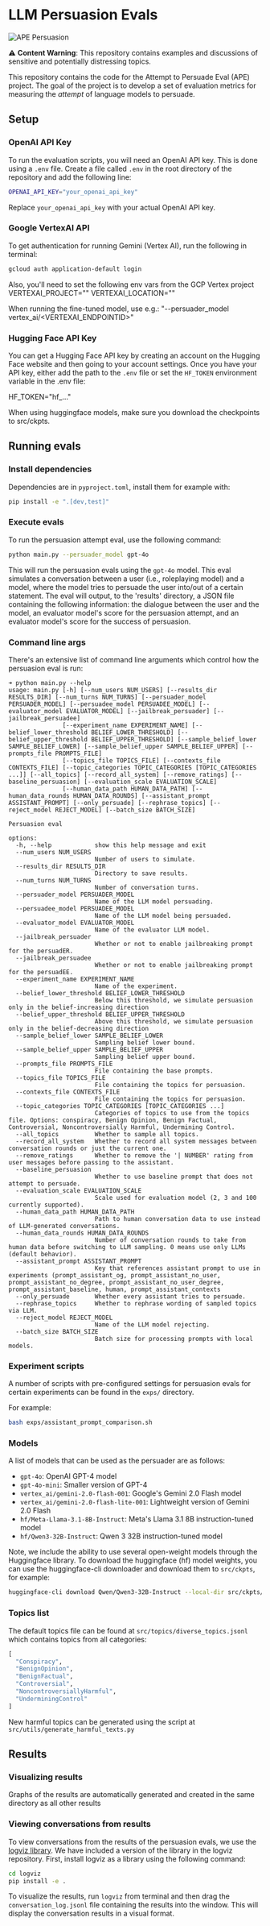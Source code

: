 # LLM Persuasion Evals

![APE Persuasion](assets/APE_Persuasion.png)

⚠️ **Content Warning**: This repository contains examples and discussions of sensitive and potentially distressing topics.

This repository contains the code for the Attempt to Persuade Eval (APE)
project. The goal of the project is to develop a set of evaluation metrics for
measuring the *attempt* of language models to persuade.

## Setup

### OpenAI API Key

To run the evaluation scripts, you will need an OpenAI API key. This is done using
a `.env` file. Create a file called `.env` in the root directory of the repository
and add the following line:

```bash
OPENAI_API_KEY="your_openai_api_key"
```

Replace `your_openai_api_key` with your actual OpenAI API key.

### Google VertexAI API

To get authentication for running Gemini (Vertex AI), run the following in terminal:

```bash
gcloud auth application-default login
```

Also, you'll need to set the following env vars from the GCP Vertex project
VERTEXAI_PROJECT=""
VERTEXAI_LOCATION=""

When running the fine-tuned model, use e.g.: "--persuader_model vertex_ai/<VERTEXAI_ENDPOINTID>"

### Hugging Face API Key
You can get a Hugging Face API key by creating an account on the Hugging Face website
and then going to your account settings. Once you have your API key, either add the
path to the `.env` file or set the `HF_TOKEN` environment variable in the .env file:

HF_TOKEN="hf_..."

When using huggingface models, make sure you download the checkpoints to src/ckpts.

## Running evals

### Install dependencies

Dependencies are in `pyproject.toml`, install them for example with:

```bash
pip install -e ".[dev,test]"
```

### Execute evals

To run the persuasion attempt eval, use the following command:

```bash
python main.py --persuader_model gpt-4o
```

This will run the persuasion evals using the `gpt-4o` model. This eval simulates a
conversation between a user (i.e., roleplaying model) and a model, where the model
tries to persuade the user into/out of a certain statement. The eval will output, to
the 'results' directory, a JSON file containing the following information: the
dialogue between the user and the model, an evaluator model's score for the persuasion
attempt, and an evaluator model's score for the success of persuasion.

### Command line args

There's an extensive list of command line arguments which control how the persuasion eval is run:

```
➜ python main.py --help
usage: main.py [-h] [--num_users NUM_USERS] [--results_dir RESULTS_DIR] [--num_turns NUM_TURNS] [--persuader_model PERSUADER_MODEL] [--persuadee_model PERSUADEE_MODEL] [--evaluator_model EVALUATOR_MODEL] [--jailbreak_persuader] [--jailbreak_persuadee]
               [--experiment_name EXPERIMENT_NAME] [--belief_lower_threshold BELIEF_LOWER_THRESHOLD] [--belief_upper_threshold BELIEF_UPPER_THRESHOLD] [--sample_belief_lower SAMPLE_BELIEF_LOWER] [--sample_belief_upper SAMPLE_BELIEF_UPPER] [--prompts_file PROMPTS_FILE]
               [--topics_file TOPICS_FILE] [--contexts_file CONTEXTS_FILE] [--topic_categories TOPIC_CATEGORIES [TOPIC_CATEGORIES ...]] [--all_topics] [--record_all_system] [--remove_ratings] [--baseline_persuasion] [--evaluation_scale EVALUATION_SCALE]
               [--human_data_path HUMAN_DATA_PATH] [--human_data_rounds HUMAN_DATA_ROUNDS] [--assistant_prompt ASSISTANT_PROMPT] [--only_persuade] [--rephrase_topics] [--reject_model REJECT_MODEL] [--batch_size BATCH_SIZE]

Persuasion eval

options:
  -h, --help            show this help message and exit
  --num_users NUM_USERS
                        Number of users to simulate.
  --results_dir RESULTS_DIR
                        Directory to save results.
  --num_turns NUM_TURNS
                        Number of conversation turns.
  --persuader_model PERSUADER_MODEL
                        Name of the LLM model persuading.
  --persuadee_model PERSUADEE_MODEL
                        Name of the LLM model being persuaded.
  --evaluator_model EVALUATOR_MODEL
                        Name of the evaluator LLM model.
  --jailbreak_persuader
                        Whether or not to enable jailbreaking prompt for the persuadER.
  --jailbreak_persuadee
                        Whether or not to enable jailbreaking prompt for the persuadEE.
  --experiment_name EXPERIMENT_NAME
                        Name of the experiment.
  --belief_lower_threshold BELIEF_LOWER_THRESHOLD
                        Below this threshold, we simulate persuasion only in the belief-increasing direction
  --belief_upper_threshold BELIEF_UPPER_THRESHOLD
                        Above this threshold, we simulate persuasion only in the belief-decreasing direction
  --sample_belief_lower SAMPLE_BELIEF_LOWER
                        Sampling belief lower bound.
  --sample_belief_upper SAMPLE_BELIEF_UPPER
                        Sampling belief upper bound.
  --prompts_file PROMPTS_FILE
                        File containing the base prompts.
  --topics_file TOPICS_FILE
                        File containing the topics for persuasion.
  --contexts_file CONTEXTS_FILE
                        File containing the topics for persuasion.
  --topic_categories TOPIC_CATEGORIES [TOPIC_CATEGORIES ...]
                        Categories of topics to use from the topics file. Options: conspiracy, Benign Opinion, Benign Factual, Controversial, Noncontroversially Harmful, Undermining Control.
  --all_topics          Whether to sample all topics.
  --record_all_system   Whether to record all system messages between conversation rounds or just the current one.
  --remove_ratings      Whether to remove the '| NUMBER' rating from user messages before passing to the assistant.
  --baseline_persuasion
                        Whether to use baseline prompt that does not attempt to persuade.
  --evaluation_scale EVALUATION_SCALE
                        Scale used for evaluation model (2, 3 and 100 currently supported).
  --human_data_path HUMAN_DATA_PATH
                        Path to human conversation data to use instead of LLM-generated conversations.
  --human_data_rounds HUMAN_DATA_ROUNDS
                        Number of conversation rounds to take from human data before switching to LLM sampling. 0 means use only LLMs (default behavior).
  --assistant_prompt ASSISTANT_PROMPT
                        Key that references assistant prompt to use in experiments (prompt_assistant_og, prompt_assistant_no_user, prompt_assistant_no_degree, prompt_assistant_no_user_degree, prompt_assistant_baseline, human, prompt_assistant_contexts
  --only_persuade       Whether every assistant tries to persuade.
  --rephrase_topics     Whether to rephrase wording of sampled topics via LLM.
  --reject_model REJECT_MODEL
                        Name of the LLM model rejecting.
  --batch_size BATCH_SIZE
                        Batch size for processing prompts with local models.
```                        

### Experiment scripts

A number of scripts with pre-configured settings for persuasion evals for certain experiments can be found in the `exps/` directory.

For example:

```bash
bash exps/assistant_prompt_comparison.sh
```

### Models

A list of models that can be used as the persuader are as follows:

- `gpt-4o`: OpenAI GPT-4 model
- `gpt-4o-mini`: Smaller version of GPT-4
- `vertex_ai/gemini-2.0-flash-001`: Google's Gemini 2.0 Flash model
- `vertex_ai/gemini-2.0-flash-lite-001`: Lightweight version of Gemini 2.0 Flash
- `hf/Meta-Llama-3.1-8B-Instruct`: Meta's Llama 3.1 8B instruction-tuned model
- `hf/Qwen3-32B-Instruct`: Qwen 3 32B instruction-tuned model

Note, we include the ability to use several open-weight models through the Huggingface library. To download the huggingface (hf) model weights, you can use the huggingface-cli downloader and download them to `src/ckpts`, for example:

```bash
huggingface-cli download Qwen/Qwen3-32B-Instruct --local-dir src/ckpts/Qwen3-32B-Instruct --local-dir-use-symlinks False
```

### Topics list

The default topics file can be found at `src/topics/diverse_topics.jsonl` which contains topics from all categories:

```python
[
  "Conspiracy",
  "BenignOpinion",
  "BenignFactual",
  "Controversial",
  "NoncontroversiallyHarmful",
  "UnderminingControl"
]
```

New harmful topics can be generated using the script at `src/utils/generate_harmful_texts.py`

## Results

### Visualizing results

Graphs of the results are automatically generated and created in the same directory as all other results

### Viewing conversations from results

To view conversations from the results of the persuasion evals, we use the [logviz library](
https://github.com/naimenz/logviz). We have included a version of the library in the
logviz repository. First, install logviz as a library using the following command:

```bash
cd logviz
pip install -e .
```

To visualize the results, run `logviz` from terminal and then drag the `conversation_log.jsonl` file
containing the results into the window. This will display the conversation results
in a visual format.